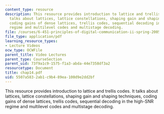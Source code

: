 ```yaml
---
content_type: resource
description: This resource provides introduction to lattice and trellis codes. It
  talks about lattices, lattice constellations, shaping gain and shaping techniques,
  coding gains of dense lattices, trellis codes, sequential decoding in the high-SNR
  regime and multilevel codes and multistage decoding.
file: /courses/6-451-principles-of-digital-communication-ii-spring-2005/5507a5832ab1c9b489ea100d9e2dd2bf_chap14.pdf
file_type: application/pdf
learning_resource_types:
- Lecture Videos
ocw_type: OCWFile
parent_title: Video Lectures
parent_type: CourseSection
parent_uid: 73f9a1c9-1575-f1a3-abda-44e7358df3a2
resourcetype: Document
title: chap14.pdf
uid: 5507a583-2ab1-c9b4-89ea-100d9e2dd2bf
---
```

This resource provides introduction to lattice and trellis codes. It talks about lattices, lattice constellations, shaping gain and shaping techniques, coding gains of dense lattices, trellis codes, sequential decoding in the high-SNR regime and multilevel codes and multistage decoding.